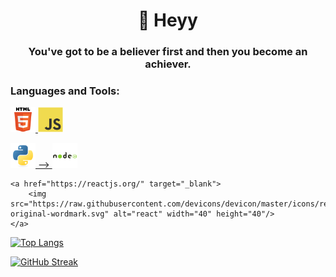 

<h1 align="center"> 👋 Heyy </h1>
<h3 align="center">You've got to be a believer first and then you become an achiever. </h3>
       

 ### Languages and Tools:

  <a href="https://www.w3.org/html/" target="_blank"> <img src="https://raw.githubusercontent.com/devicons/devicon/master/icons/html5/html5-original-wordmark.svg" alt="html5"    width="40" height="40"/> </a>
    <a href="https://developer.mozilla.org/en-US/docs/Web/JavaScript" target="_blank"> 
        <img src="https://raw.githubusercontent.com/devicons/devicon/master/icons/javascript/javascript-original.svg" alt="javascript" width="40" height="40"/> 

  <a href="https://www.python.org" target="_blank"> 
        <img src="https://raw.githubusercontent.com/devicons/devicon/master/icons/python/python-original.svg" alt="python" width="40" height="40"/>  -->
    </a>     
    <a href="https://nodejs.org" target="_blank"> 
        <img src="https://raw.githubusercontent.com/devicons/devicon/master/icons/nodejs/nodejs-original-wordmark.svg" alt="nodejs" width="40" height="40"/> 
    </a>  

    <a href="https://reactjs.org/" target="_blank"> 
        <img src="https://raw.githubusercontent.com/devicons/devicon/master/icons/react/react-original-wordmark.svg" alt="react" width="40" height="40"/> 
    </a> 
</p>

[![Top Langs](https://github-readme-stats.vercel.app/api/top-langs/?username=amritkh078&layout=compact&theme=nightowl&hide_border=true)](https://github.com/amritkh078/github-readme-stats)

[![GitHub Streak](http://github-readme-streak-stats.herokuapp.com?user=amritkh078&theme=nightowl&hide_border=true)](https://git.io/streak-stats)

